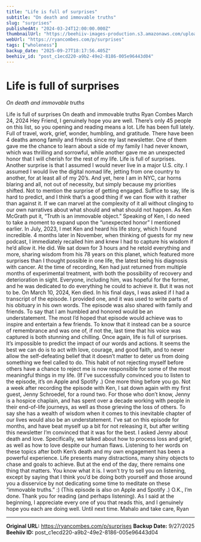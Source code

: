 ```yaml
---
title: "Life is full of surprises"
subtitle: "On death and immovable truths"
slug: "surprises"
publishedAt: "2024-03-24T12:00:00.000Z"
thumbnailUrl: "https://beehiiv-images-production.s3.amazonaws.com/uploads/asset/file/62905a33-89e7-4f19-a5c9-26df1317d824/nathan-bingle-K9MaGDSbOTg-unsplash.jpg?t=1711648188"
webUrl: "https://ryancombes.com/p/surprises"
tags: ["wholeness"]
backup_date: "2025-09-27T18:17:56.405Z"
beehiiv_id: "post_c1ecd220-a9b2-49e2-8186-005e96443d04"
---
```


# Life is full of surprises

*On death and immovable truths*



Life is full of surprises On death and immovable truths Ryan Combes March 24, 2024 Hey Friend, I genuinely hope you are well. There’s only 45 people on this list, so you opening and reading means a lot. Life has been full lately. Full of travel, work, grief, wonder, humbling, and gratitude. There have been 4 deaths among family and friends since my last newsletter. One of them gave me the chance to learn about a side of my family I had never known, which was thrilling and sorrowful, while another gave me an unexpected honor that I will cherish for the rest of my life. Life is full of surprises. Another surprise is that I assumed I would never live in a major U.S. city. I assumed I would live the digital nomad life, jetting from one country to another, for at least all of my 20’s. And yet, here I am in NYC, car horns blaring and all, not out of necessity, but simply because my priorities shifted. Not to mention the surprise of getting engaged. Suffice to say, life is hard to predict, and I think that’s a good thing if we can flow with it rather than against it. If we can marvel at the complexity of it all without clinging to our own narratives about what should and what should not happen. As Ken McGrath put it, “Truth is an immovable object.” Speaking of Ken, I do need to take a moment to expand upon the “unexpected honor” I mentioned earlier. In July, 2023, I met Ken and heard his life story, which I found incredible. 4 months later in November, when thinking of guests for my new podcast, I immediately recalled him and knew I had to capture his wisdom if he’d allow it. He did. We sat down for 3 hours and he retold everything and more, sharing wisdom from his 78 years on this planet, which featured more surprises than I thought possible in one life, the latest being his diagnosis with cancer. At the time of recording, Ken had just returned from multiple months of experimental treatment, with both the possibility of recovery and deterioration in sight. Everyone, including him, was hopeful for the former, and he was dedicated to do everything he could to achieve it. But it was not to be. On March 10, 2024, Ken died. In his final days, I was asked if I had a transcript of the episode. I provided one, and it was used to write parts of his obituary in his own words. The episode was also shared with family and friends. To say that I am humbled and honored would be an understatement. The most I’d hoped that episode would achieve was to inspire and entertain a few friends. To know that it instead can be a source of remembrance and was one of, if not the, last time that his voice was captured is both stunning and chilling. Once again, life is full of surprises. It’s impossible to predict the impact of our words and actions. It seems the best we can do is to act with love, courage, and good faith, and to never allow the self-defeating belief that it doesn’t matter to deter us from doing something we feel called to do. This habit of not rejecting myself before others have a chance to reject me is now responsible for some of the most meaningful things in my life. (If I’ve successfully convinced you to listen to the episode, it’s on Apple and Spotify .) One more thing before you go. Not a week after recording the episode with Ken, I sat down again with my first guest, Jenny Schroedel, for a round two. For those who don’t know, Jenny is a hospice chaplain, and has spent over a decade working with people in their end-of-life journeys, as well as those grieving the loss of others. To say she has a wealth of wisdom when it comes to this inevitable chapter of our lives would also be an understatement. I’ve sat on this episode for months, and have beat myself up a bit for not releasing it, but after writing this newsletter I’m convinced that it was for the best. I asked Jenny about death and love. Specifically, we talked about how to process loss and grief, as well as how to love despite our human flaws. Listening to her words on these topics after both Ken’s death and my own engagement has been a powerful experience. Life presents many distractions, many shiny objects to chase and goals to achieve. But at the end of the day, there remains one thing that matters. You know what it is. I won’t try to sell you on listening, except by saying that I think you’d be doing both yourself and those around you a disservice by not dedicating some time to meditate on these “immovable truths.” :) (This episode is also on Apple and Spotify .) O.K., I’m done. Thank you for reading (and perhaps listening). As I said at the beginning, I appreciate every one of you that reads this, and I genuinely hope you each are doing well. Until next time. Mahalo and take care, Ryan

---

**Original URL:** https://ryancombes.com/p/surprises
**Backup Date:** 9/27/2025
**Beehiiv ID:** post_c1ecd220-a9b2-49e2-8186-005e96443d04
